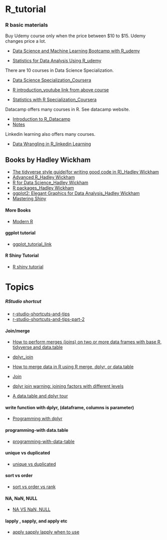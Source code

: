 # R_tutorial

### R basic materials

 Buy Udemy course only when the price between $10 to $15. Udemy changes price a lot.  
- [Data Science and Machine Learning Bootcamp with R_udemy](https://www.udemy.com/course/data-science-and-machine-learning-bootcamp-with-r/)

- [Statistics for Data Analysis Using R_udemy](https://www.udemy.com/course/statistics-using-r/)

There are 10 courses in Data Science Specialization. 

- [Data Science Specialization_Coursera](https://www.coursera.org/specializations/jhu-data-science#courses)
- [R introduction_youtube link from above course](https://www.youtube.com/watch?v=wy0h1f5awRI&list=PL_bgmYHGITt-8Noh1fZpxTHJ-GrBb626R)

- [Statistics with R Specialization_Coursera](https://www.coursera.org/specializations/statistics#courses)

Datacamp offers many courses in R. See datacamp website.
- [Introduction to R_Datacamp](https://www.datacamp.com/courses/free-introduction-to-r)
- [Notes](https://xiangxing98.github.io/free-introduction-to-r.html)

Linkedin learning also offers many courses.
- [Data Wrangling in R_linkedin Learning](https://www.linkedin.com/learning/data-wrangling-in-r)

## Books by Hadley Wickham
- [The tidyverse style guide(for writing good code in R)_Hadley Wickham](https://style.tidyverse.org)
- [Advanced R_Hadley Wickham](https://adv-r.hadley.nz)
- [R for Data Science_Hadley Wickham](https://r4ds.had.co.nz)
- [R packages_Hadley Wickham](http://r-pkgs.had.co.nz)
- [ggplot2: Elegant Graphics for Data Analysis_Hadley Wickham](https://ggplot2-book.org)
- [Mastering Shiny](https://mastering-shiny.org)

#### More Books
- [Modern R](https://b-rodrigues.github.io/modern_R/)

#### ggplot tutorial

- [ggplot_tutorial_link](https://github.com/Yousuf28/ggplot2_materials)
#### R Shiny Tutorial

- [R shiny tutorial](https://github.com/Yousuf28/R_Shiny_materials)


# Topics

##### RStudio shortcut

- [r-studio-shortcuts-and-tips](https://appsilon.com/r-studio-shortcuts-and-tips-2/)
- [r-studio-shortcuts-and-tips-part-2](https://appsilon.com/r-studio-shortcuts-and-tips-part-2/)

#### Join/merge
 - [How to perform merges (joins) on two or more data frames with base R, tidyverse and data.table](https://jozef.io/r006-merge/)  
 - [dplyr_join](https://www.guru99.com/r-dplyr-tutorial.html)
 - [How to merge data in R using R merge, dplyr, or data.table](https://www.infoworld.com/article/3454356/how-to-merge-data-in-r-using-r-merge-dplyr-or-datatable.html)
 
 - [Join](http://rstudio-pubs-static.s3.amazonaws.com/227171_618ebdce0b9d44f3af65700e833593db.html)
 
 - [dplyr join warning: joining factors with different levels](https://stackoverflow.com/questions/30468412/dplyr-join-warning-joining-factors-with-different-levels/30468468)
 - [A data.table and dplyr tour](https://atrebas.github.io/post/2019-03-03-datatable-dplyr/)
#### write function with dplyr, (dataframe, columns is parameter)
- [Programming with dplyr](https://cran.r-project.org/web/packages/dplyr/vignettes/programming.html)

#### programming-with data.table
- [programming-with-data-table](https://www.r-bloggers.com/2020/01/programming-with-data-table/)

#### unique vs duplicated 
- [unique vs duplicated](https://www.r-bloggers.com/2016/10/difference-between-unique-and-duplicated/)

#### sort vs order
- [sort vs order vs rank](https://statisticsglobe.com/sort-order-rank-r-function-example)

#### NA, NaN, NULL
- [NA VS NaN, NULL](http://rstudio-pubs-static.s3.amazonaws.com/261838_71b13475011340ab94e9c51d8e462080.html)

#### lapply , sapply, and apply etc

- [apply sapply lapply when to use](https://stackoverflow.com/questions/3505701/grouping-functions-tapply-by-aggregate-and-the-apply-family)
